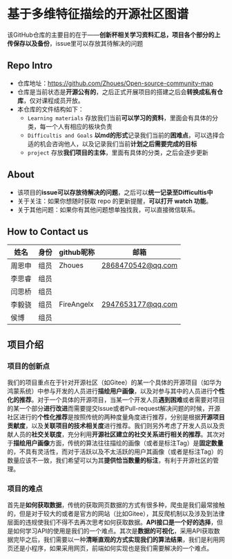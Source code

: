 # 基于多维特征描绘的开源社区图谱

该GitHub仓库的主要目的在于——**创新杯相关学习资料汇总，项目各个部分的上传保存以及备份**，issue里可以存放其待解决的问题

## Repo Intro
- 仓库地址：https://github.com/Zhoues/Open-source-community-map
- 仓库是当前状态是**开源公有的**，之后正式开展项目的搭建之后会**转换成私有仓库**，仅对课程成员开放。
- 本仓库的文件结构如下：
  - `Learning materials`   存放我们当前**可以学习的资料**，里面会有具体的分类，每一个人有相应的板块负责
  - `Difficultis and Goals`    **以md的形式**记录我们当前的**困难点**，可以选择合适的机会咨询他人，以及记录我们当前**计划之后需要完成的目标**
  - `project`   存放**我们项目的主体**，里面有具体的分类，之后会逐步更新

## About
- 该项目的**issue可以存放待解决的问题**，之后可以**统一记录至Difficultis中**
- 关于关注：如果你想随时获取 repo 的更新提醒，**可以打开 watch 功能**。
- 关于其他问题：如果你有其他问题想单独找我，可以直接微信联系。

## How to Contact us

| 姓名   | 身份 | github昵称 | 邮箱              |
| ------ | ---- | ---------- | ----------------- |
| 周恩申 | 组员 | Zhoues     | 2868470542@qq.com |
| 李思睿 | 组员 |            |                   |
| 闫思桥 | 组员 |            |                   |
| 李毅骁 | 组员 | FireAngelx | 2947653177@qq.com |
| 侯博   | 组员 |            |                   |

## 项目介绍

### 项目的创新点

我们的项目重点在于针对开源社区（如Gitee）的某一个具体的开源项目（如华为鸿蒙系统）中参与开发的人员进行**描绘用户画像**，以及对参与其中的人员进行**个性化的推荐**。对于一个具体的开源项目，当某一个开发人员**遇到困难**或者需要对项目的某一个部分**进行改进**而需要提交Issue或者Pull-request解决问题的时候，开源社区进行的**个性化推荐**是按照传统的两种度量角度进行推荐，分别是根据**开源项目贡献度**，以及**关联项目的技术相关度**进行推荐。我们则另外考虑了开发人员以及贡献人员的**社交关联度**，充分利用**开源社区建立的社交关系进行相关的推荐**。其次对于**描绘用户画像**方面，传统的算法往往描绘的画像（或者是标注Tag）是**固定数量**的，不具有灵活性，而对于活跃以及不太活跃的用户其画像（或者是标注Tag）的数量应该不一致，我们希望可以为其**提供恰当数量的标注**，有利于开源社区的管理。

### 项目的难点

首先是**如何获取数据**，传统的获取网页数据的方式有很多种，爬虫是我们最常接触的，但是对于较大的或者是官方的网站（比如Gitee），其反爬机制以及涉及到法律层面的违规使我们不得不去再次思考如何获取数据。**API接口是一个好的选择**，但是如何学习API的使用是我们的一个难点。其次是**数据的可视化**，采用API获取数据完毕之后，我们需要以一种**清晰直观的方式实现我们的算法结果**，我们是利用网页还是小程序，如果采用网页，前端如何实现也是我们需要解决的一个难点。

